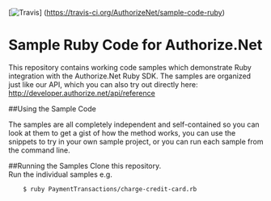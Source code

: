 [![Travis](https://img.shields.io/travis/AuthorizeNet/sample-code-ruby/master.svg)]
(https://travis-ci.org/AuthorizeNet/sample-code-ruby)
# Sample Ruby Code for Authorize.Net
This repository contains working code samples which demonstrate Ruby integration with the Authorize.Net Ruby SDK.
The samples are organized just like our API, which you can also try out directly here: http://developer.authorize.net/api/reference


##Using the Sample Code

The samples are all completely independent and self-contained so you can look at them to get a gist of how the method works, you can use the snippets to try in your own sample project, or you can run each sample from the command line.

##Running the Samples
Clone this repository.  
Run the individual samples e.g.   
````
    $ ruby PaymentTransactions/charge-credit-card.rb 
````

